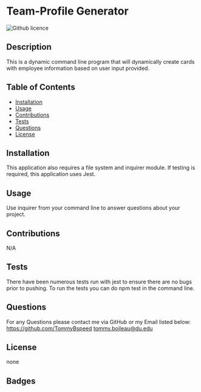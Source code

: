 # Team-Profile Generator

![Github licence](http://img.shields.io/badge/license-none-success.svg)

## Description

This is a dynamic command line program that will dynamically create cards with employee information based on user input provided.

## Table of Contents

- [Installation](#installation)
- [Usage](#usage)
- [Contributions](#contributions)
- [Tests](#tests)
- [Questions](#questions)
- [License](#license)

## Installation

This application also requires a file system and inquirer module. If testing is required, this application uses Jest.

## Usage

Use inquirer from your command line to answer questions about your project.

## Contributions

N/A

## Tests

There have been numerous tests run with jest to ensure there are no bugs prior to pushing. To run the tests you can do npm test in the command line.

## Questions

For any Questions please contact me via GitHub or my Email listed below:
https://github.com/TommyBspeed
tommy.boileau@du.edu

## License

none

## Badges
